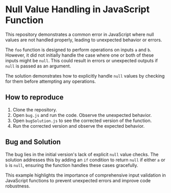 # Null Value Handling in JavaScript Function
This repository demonstrates a common error in JavaScript where null values are not handled properly, leading to unexpected behavior or errors.

The `foo` function is designed to perform operations on inputs `a` and `b`. However, it did not initially handle the case where one or both of these inputs might be `null`. This could result in errors or unexpected outputs if `null` is passed as an argument.

The solution demonstrates how to explicitly handle `null` values by checking for them before attempting any operations.

## How to reproduce
1. Clone the repository.
2. Open `bug.js` and run the code. Observe the unexpected behavior.
3. Open `bugSolution.js` to see the corrected version of the function.
4. Run the corrected version and observe the expected behavior.

## Bug and Solution
The bug lies in the initial version's lack of explicit `null` value checks. The solution addresses this by adding an `if` condition to return `null` if either `a` or `b` is `null`, ensuring the function handles these cases gracefully.

This example highlights the importance of comprehensive input validation in JavaScript functions to prevent unexpected errors and improve code robustness.
